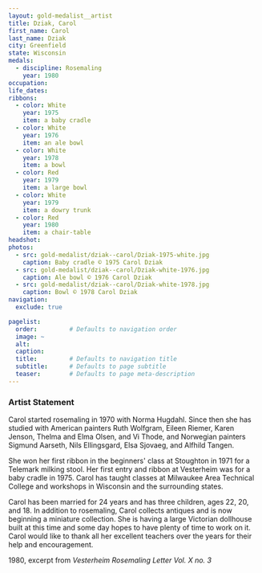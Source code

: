 ```yaml
---
layout: gold-medalist__artist
title: Dziak, Carol
first_name: Carol
last_name: Dziak
city: Greenfield
state: Wisconsin
medals: 
  - discipline: Rosemaling
    year: 1980
occupation:
life_dates:
ribbons:
  - color: White
    year: 1975 
    item: a baby cradle
  - color: White
    year: 1976
    item: an ale bowl
  - color: White
    year: 1978
    item: a bowl
  - color: Red
    year: 1979
    item: a large bowl
  - color: White
    year: 1979
    item: a dowry trunk
  - color: Red
    year: 1980
    item: a chair-table
headshot:
photos:
  - src: gold-medalist/dziak--carol/Dziak-1975-white.jpg
    caption: Baby cradle © 1975 Carol Dziak
  - src: gold-medalist/dziak--carol/Dziak-white-1976.jpg
    caption: Ale bowl © 1976 Carol Dziak
  - src: gold-medalist/dziak--carol/Dziak-white-1978.jpg
    caption: Bowl © 1978 Carol Dziak
navigation:
  exclude: true

pagelist:
  order:         # Defaults to navigation order  
  image: ~
  alt:
  caption:
  title:         # Defaults to navigation title
  subtitle:      # Defaults to page subtitle
  teaser:        # Defaults to page meta-description  
---
```

### Artist Statement

Carol started rosemaling in 1970 with Norma Hugdahl. Since then she has studied with American painters Ruth Wolfgram, Eileen Riemer, Karen Jenson, Thelma and Elma Olsen, and Vi Thode, and Norwegian painters Sigmund Aarseth, Nils Ellingsgard, Elsa Sjovaeg, and Alfhild Tangen.

She won her first ribbon in the beginners' class at Stoughton in 1971 for a Telemark milking stool. Her first entry and ribbon at Vesterheim was for a baby cradle in 1975. Carol has taught classes at Milwaukee Area Technical College and workshops in Wisconsin and the surrounding states.

Carol has been married for 24 years and has three children, ages 22, 20, and 18. In addition to rosemaling, Carol collects antiques and is now beginning a miniature collection. She is having a large Victorian dollhouse built at this time and some day hopes to have plenty of time to work on it. Carol would like to thank all her excellent teachers over the years for their help and encouragement. 

1980, excerpt from _Vesterheim Rosemaling Letter Vol. X no. 3_
